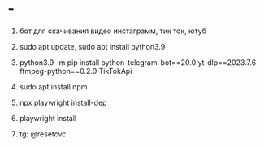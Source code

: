 # -
1. бот для скачивания видео инстаграмм, тик ток, ютуб 

2. sudo apt update, sudo apt install python3.9

3. python3.9 -m pip install python-telegram-bot==20.0 yt-dlp==2023.7.6 ffmpeg-python==0.2.0 TikTokApi

4. sudo apt install npm

6. npx playwright install-dep

7. playwright install

8. tg: @resetcvc
